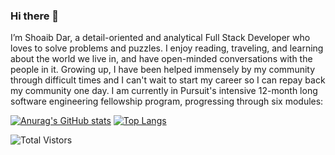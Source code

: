 ### Hi there 👋


I’m Shoaib Dar, a detail-oriented and analytical Full Stack Developer who loves to solve problems and puzzles. I enjoy reading, traveling, and learning about the world we live in, and have open-minded conversations with the people in it. Growing up, I have been helped immensely by my community through difficult times and I can't wait to start my career so I can repay back my community one day. I am currently in Pursuit's intensive 12-month long software engineering fellowship program, progressing through six modules:

[![Anurag's GitHub stats](https://github-readme-stats.vercel.app/api?username=SDAR30&count_private=true&show_icons=true&theme=radical)](https://github.com/anuraghazra/github-readme-stats) [![Top Langs](https://github-readme-stats.vercel.app/api/top-langs/?username=SDAR30&layout=compact&bg_color=141421)](https://github.com/anuraghazra/github-readme-stats)

![Total Vistors](https://gpvc.arturio.dev/sdar30)





